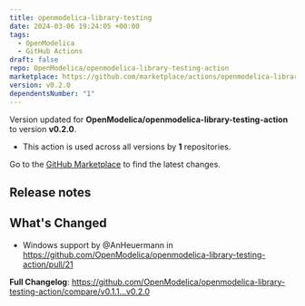 ```yaml
---
title: openmodelica-library-testing
date: 2024-03-06 19:24:05 +00:00
tags:
  - OpenModelica
  - GitHub Actions
draft: false
repo: OpenModelica/openmodelica-library-testing-action
marketplace: https://github.com/marketplace/actions/openmodelica-library-testing
version: v0.2.0
dependentsNumber: "1"
---
```



Version updated for **OpenModelica/openmodelica-library-testing-action** to version **v0.2.0**.
- This action is used across all versions by **1** repositories.

Go to the [GitHub Marketplace](https://github.com/marketplace/actions/openmodelica-library-testing) to find the latest changes.

## Release notes

## What's Changed

* Windows support by @AnHeuermann in https://github.com/OpenModelica/openmodelica-library-testing-action/pull/21


**Full Changelog**: https://github.com/OpenModelica/openmodelica-library-testing-action/compare/v0.1.1...v0.2.0
